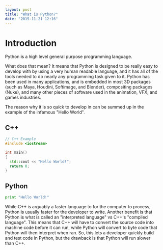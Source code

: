 ```yaml
---
layout: post
title: "What is Python?"
date: "2015-11-21 12:16"
---
```


Introduction
============
Python is a high level general purpose programming language.

What does that mean? It means that Python is designed to be really easy to develop with by using a very human readable language, and it has all of the tools needed to do nearly any programming task given to it. Python has been used in many applications, and is embedded in most 3D packages (such as Maya, Houdini, Softimage, and Blender), compositing packages (Nuke), and many other pieces of software used in the animation, VFX, and games industries.

The reason why it is so quick to develop in can be summed up in the example of the infamous "Hello World".

C++
---
```cpp
// C++ Example
#include <iostream>

int main()
{
  std::cout << "Hello World!";
  return 0;
}
```

Python
------
```python
print "Hello World!"
```

While C++ is arguably a faster language to for the computer to process, Python is usually faster for the developer to write. Another benefit is that Python is what is called an "interpreted language" vs C++'s "compiled language". This means that C++ will have to convert the source code into machine code before it can run, while Python will convert to byte code that Python will then interpret when ran. So, this lets a developer quickly build and test code in Python, but the drawback is that Python will run slower than C++.
